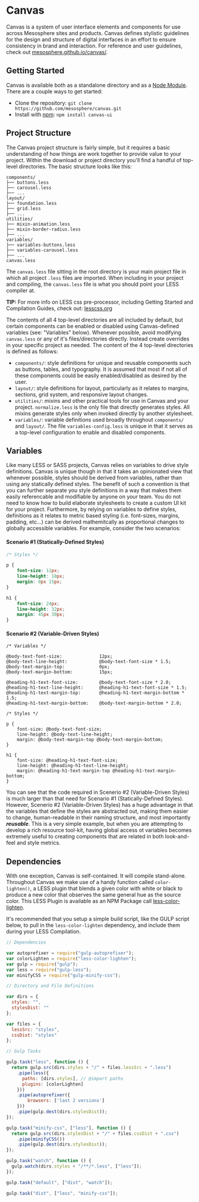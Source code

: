# Canvas

Canvas is a system of user interface elements and components for use across Mesosphere sites and products. Canvas defines stylistic guidelines for the design and structure of digital interfaces in an effort to ensure consistency in brand and interaction. For reference and user guidelines, check out [mesosphere.github.io/canvas/](mesosphere.github.io/canvas/).

## Getting Started

Canvas is available both as a standalone directory and as a [Node Module](https://www.npmjs.com/package/canvas-ui).  There are a couple ways to get started:

* Clone the repository: `git clone https://github.com/mesosphere/canvas.git`
* Install with [npm](https://www.npmjs.com/): `npm install canvas-ui`

## Project Structure

The Canvas project structure is fairly simple, but it requires a basic understanding of how things are work together to provide value to your project.  Within the download or project directory you'll find a handful of top-level directories.  The basic structure looks like this:
```
components/
├── buttons.less
├── carousel.less
├── ...
layout/
├── foundation.less
├── grid.less
├── ...
utilities/
├── mixin-animation.less
├── mixin-border-radius.less
├── ...
variables/
├── variables-buttons.less
├── variables-carousel.less
├── ...
canvas.less
```

The `canvas.less` file sitting in the root directory is your main project file in which all project `.less` files are imported.  When including in your project and compiling, the `canvas.less` file is what you should point your LESS compiler at.

**TIP:** For more info on LESS css pre-processor, including Getting Started and Compilation Guides, check out: [lesscss.org](http://lesscss.org/)

The contents of all 4 top-level directories are all included by default, but certain components can be enabled or disabled using Canvas-defined variables (see: "Variables"  below).  Whenever possible, avoid modifying `canvas.less` or any of it's files/directories directly.  Instead create overrides in your specific project as needed.  The content of the 4 top-level directories is defined as follows:

* `components/`: style definitions for unique and reusable components such as buttons, tables, and typography.  It is assumed that most if not all of these components could be easily enabled/disabled as desired by the user.
* `layout/`: style definitions for layout, particularly as it relates to margins, sections, grid system, and responsive layout changes.
* `utilities/`: mixins and other practical tools for use in Canvas and your project. `normalize.less` is the only file that directly generates styles.  All mixins generate styles only when invoked directly by another stylesheet.
* `variables/`: variable definitions used broadly throughout `components/` and `layout/`.  The file `variables-config.less` is unique in that it serves as a top-level configuration to enable and disabled components.

## Variables

Like many LESS or SASS projects, Canvas relies on variables to drive style definitions.  Canvas is unique though in that it takes an opinionated view that whenever possible, styles should be derived from variables, rather than using any statically defined styles.  The benefit of such a convention is that you can further separate you style definitions in a way that makes them easily referencable and modifiable by anyone on your team.  You do not need to know how to build elaborate stylesheets to create a custom UI kit for your project.  Furthermore, by relying on variables to define styles, definitions as it relates to metric based styling (i.e. font-sizes, margins, padding, etc...) can be derived mathemitcally as proportional changes to globally accessible variables.  For example, consider the two scenarios:

#### Scenario #1 (Statically-Defined Styles)

```css
/* Styles */

p {
    font-size: 12px;
    line-height: 18px;
    margin: 0px 15px;
}

h1 {
    font-size: 24px;
    line-height: 32px;
    margin: 45px 30px;
}
```

#### Scenario #2 (Variable-Driven Styles)

```less
/* Variables */

@body-text-font-size:              12px;
@body-text-line-height:            @body-text-font-size * 1.5;
@body-text-margin-top:             0px;
@body-text-margin-bottom:          15px;

@heading-h1-text-font-size:        @body-text-font-size * 2.0;
@heading-h1-text-line-height:      @heading-h1-text-font-size * 1.5;
@heading-h1-text-margin-top:       @heading-h1-text-margin-bottom * 1.5;
@heading-h1-text-margin-bottom:    @body-text-margin-bottom * 2.0;

/* Styles */

p {
    font-size: @body-text-font-size;
    line-height: @body-text-line-height;
    margin: @body-text-margin-top @body-text-margin-bottom;
}

h1 {
    font-size: @heading-h1-text-font-size;
    line-height: @heading-h1-text-line-height;
    margin: @heading-h1-text-margin-top @heading-h1-text-margin-bottom;
}
```

You can see that the code required in Scenerio #2 (Variable-Driven Styles) is much larger than that need for Scenario #1 (Statically-Defined Styles).  However, Scenerio #2 (Variable-Driven Styles) has a huge advantage in that the variables that define the styles are abstracted out, making them easier to change, human-readable in their naming structure, and most importantly ***reusable***.  This is a very simple example, but when you are attempting to develop a rich resource tool-kit, having global access ot variables becomes extremely useful to creating components that are related in both look-and-feel and style metrics.

## Dependencies

With one exception, Canvas is self-contained.  It will compile stand-alone.  Throughout Canvas we make use of a handy function called `color-lighten()`, a LESS plugin that blends a given color with white or black to produce a new color that observes the same general hue as the source color.  This LESS Plugin is available as an NPM Package call [less-color-lighten](https://www.npmjs.com/package/less-color-lighten).

It's recommended that you setup a simple build script, like the GULP script below, to pull in the `less-color-lighten` dependency, and include them during your LESS Compilation.

```js
// Dependencies

var autoprefixer = require("gulp-autoprefixer");
var colorLighten = require("less-color-lighten");
var gulp = require("gulp");
var less = require("gulp-less");
var minifyCSS = require("gulp-minify-css");

// Directory and File Definitions

var dirs = {
  styles: "",
  stylesDist: ""
};

var files = {
  lessSrc: "styles",
  cssDist: "styles"
};

// Gulp Tasks

gulp.task("less", function () {
  return gulp.src(dirs.styles + "/" + files.lessSrc + ".less")
    .pipe(less({
      paths: [dirs.styles], // @import paths
      plugins: [colorLighten]
    }))
    .pipe(autoprefixer({
        browsers: ['last 2 versions']
    }))
    .pipe(gulp.dest(dirs.stylesDist));
});

gulp.task("minify-css", ["less"], function () {
  return gulp.src(dirs.stylesDist + "/" + files.cssDist + ".css")
    .pipe(minifyCSS())
    .pipe(gulp.dest(dirs.stylesDist));
});

gulp.task("watch", function () {
  gulp.watch(dirs.styles + "/**/*.less", ["less"]);
});

gulp.task("default", ["dist", "watch"]);

gulp.task("dist", ["less", "minify-css"]);
```
